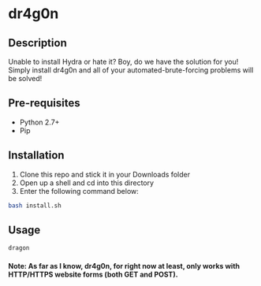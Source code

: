 dr4g0n
======
## Description
Unable to install Hydra or hate it? Boy, do we have the solution for you! Simply install dr4g0n and all of your automated-brute-forcing problems will be solved!
## Pre-requisites
- Python 2.7+
- Pip
## Installation
1. Clone this repo and stick it in your Downloads folder
2. Open up a shell and cd into this directory
3. Enter the following command below:
```bash
bash install.sh
```
## Usage
```bash
dragon
```
#### Note: As far as I know, dr4g0n, for right now at least, only works with HTTP/HTTPS website forms (both GET and POST).
